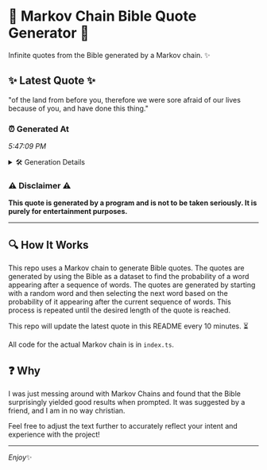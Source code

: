 # 📖 Markov Chain Bible Quote Generator 📖

Infinite quotes from the Bible generated by a Markov chain. ✨

## ✨ Latest Quote ✨
"of the land from before you, therefore we were sore afraid of our lives because of you, and have done this thing."

### ⏰ Generated At
*5:47:09 PM*

<details>
    <summary>🛠️ Generation Details</summary>
    <p>
        <strong>🌱 Seed:</strong> of<br>
        <strong>🔄 Iterations:</strong> 21<br>
        <strong>📜 Context History:</strong><br>[ of ]: the<br>[ of, the ]: land<br>[ of, the, land ]: from<br>[ of, the, land, from ]: before<br>[ of, the, land, from, before ]: you,<br>[ of, the, land, from, before, you, ]: therefore<br>[ the, land, from, before, you,, therefore ]: we<br>[ land, from, before, you,, therefore, we ]: were<br>[ from, before, you,, therefore, we, were ]: sore<br>[ before, you,, therefore, we, were, sore ]: afraid<br>[ you,, therefore, we, were, sore, afraid ]: of<br>[ therefore, we, were, sore, afraid, of ]: our<br>[ we, were, sore, afraid, of, our ]: lives<br>[ were, sore, afraid, of, our, lives ]: because<br>[ sore, afraid, of, our, lives, because ]: of<br>[ afraid, of, our, lives, because, of ]: you,<br>[ of, our, lives, because, of, you, ]: and<br>[ our, lives, because, of, you,, and ]: have<br>[ lives, because, of, you,, and, have ]: done<br>[ because, of, you,, and, have, done ]: this<br>[ of, you,, and, have, done, this ]: thing.<br>
    </p>
</details>

### ⚠️ Disclaimer ⚠️
**This quote is generated by a program and is not to be taken seriously. It is purely for entertainment purposes.**

---

## 🔍 How It Works

This repo uses a Markov chain to generate Bible quotes. The quotes are generated by using the Bible as a dataset to find the probability of a word appearing after a sequence of words. The quotes are generated by starting with a random word and then selecting the next word based on the probability of it appearing after the current sequence of words. This process is repeated until the desired length of the quote is reached.

This repo will update the latest quote in this README every 10 minutes. ⏳

All code for the actual Markov chain is in `index.ts`.

## ❓ Why

I was just messing around with Markov Chains and found that the Bible surprisingly yielded good results when prompted. 
It was suggested by a friend, and I am in no way christian.

Feel free to adjust the text further to accurately reflect your intent and experience with the project!

---

*Enjoy*✨
